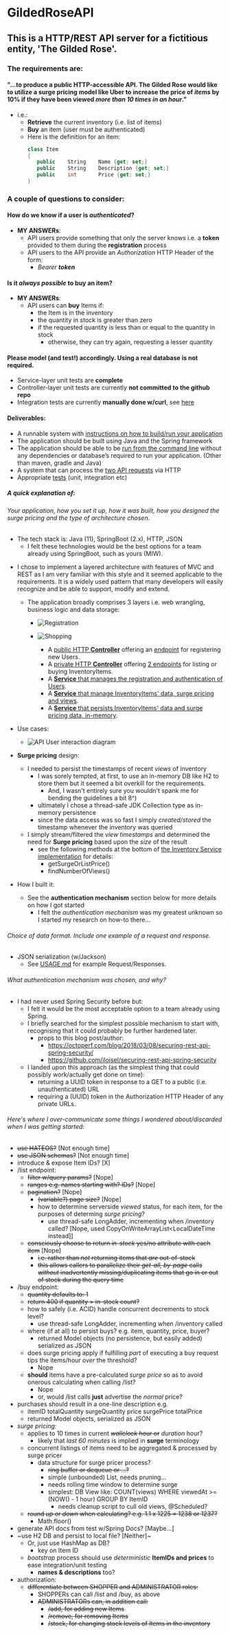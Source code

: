 # GildedRoseAPI

## This is a HTTP/REST API server for a fictitious entity, 'The Gilded Rose'.

### The requirements are: 
#### "...to produce a public HTTP-accessible API. The Gilded Rose would like to utilize a **surge pricing** model like Uber to increase the price of *items* by 10% if they have been **viewed** *more than 10 times in an hour*."
   * i.e.:
     * **Retrieve** the current inventory (i.e. list of items)
     * **Buy** an item (user must be authenticated)
     * Here is the definition for an item:
         ```C#
         class Item 
         { 
            public    String    Name {get; set;} 
            public    String    Description {get; set;} 
            public    int       Price {get; set;} 
         }
         ```

### A couple of **questions** to consider:

#### How do we know if a user is *authenticated*?

* **MY ANSWERs**: 
  * API users provide something that only the server knows i.e. a **token** provided to them during the **registration** process
  * API users to the API provide an *Authorization* HTTP Header of the form:
    * *Bearer **token***


#### Is it *always possible* to buy an item?
* **MY ANSWERs**:
  * API users can **buy** Items if:
    * the Item is in the inventory
    * the quantity in stock is greater than zero
    * if the requested quantity is less than or equal to the quantity in stock
      * otherwise, they can try again, requesting a lesser quantity


#### Please model (and test!) accordingly. Using **a real database is not required**.
* Service-layer unit tests are **complete**
* Controller-layer unit tests are currently **not committed to the github repo**
* Integration tests are currently **manually done w/curl**, see [here](https://github.com/bladewheels/GildedRoseAPI/blob/main/USAGE.md#example-requestsresponses)


#### Deliverables:
* A runnable system with [instructions on how to build/run your application](https://github.com/bladewheels/GildedRoseAPI/blob/main/USAGE.md#build--run)
* The application should be built using Java and the Spring framework
* The application should be able to be [run from the command line](https://github.com/bladewheels/GildedRoseAPI/blob/main/USAGE.md#get-the-project-sources-and-run-the-api-server) without any dependencies or database’s required to run your application.  (Other than maven, gradle and Java)
* A system that can process the [two API requests](https://github.com/bladewheels/GildedRoseAPI/blob/main/USAGE.md#the-following-endpoints-are-available) via HTTP
* Appropriate [tests](https://github.com/bladewheels/GildedRoseAPI/blob/main/USAGE.md#get-the-project-sources-and-run-the-api-server) (unit, integration etc)
  

##### A quick explanation of:
###### Your application, how you set it up, how it was built, how you designed the surge pricing and the type of architecture chosen.
* The tech stack is: Java (11), SpringBoot (2.x), HTTP, JSON
  * I felt these technologies would be the best options for a team already using SpringBoot, such as yours (MIW).
  
[//]: # (The CRLF above is needed, lest this comment become visible to readers; TODO: Add UML that clarifies the relationship between Item and InventoryItem)
* I chose to implement a layered architecture with features of MVC and REST as I am very familiar with this style and it seemed applicable to the requirements. It is a widely used pattern that many developers will easily recognize and be able to support, modify and extend.
  * The application broadly comprises 3 layers i.e. web wrangling, business logic and data storage:

    * ![Registration](http://www.plantuml.com/plantuml/proxy?cache=no&src=http://www.plantuml.com/plantuml/svg/9Sqz3i8m34VndLF01UgTgKo83N63rFcBH7ASoX_gzG4nlRVzLezYaKDEbwuiMP4cvnQn-vN8oh6yUxJSqc4yDQ2ny1oqIQau6Y1EzouLzJKTj-U3HkbARlmVWyyqXbCnRil-arPe_VO3)
    * ![Shopping](http://www.plantuml.com/plantuml/proxy?cache=no&src=http://www.plantuml.com/plantuml/svg/9Sqz3i8m34VndLF01UATgKo83N63rFwBH7AJoX_gzG4nlRVz5ezgaPkUBdsmfY1DporYzokHrQEyUxHSqs4yHs14uRdHgbLmD42Txbq5yfgEs_D1M-s3tFW_1fzf3ATgtCfkCy01AVlFN33asmy0)

      * A [public HTTP **Controller**](https://github.com/bladewheels/GildedRoseAPI/blob/main/src/main/java/com/miw/homework/gildedrose/expanded/controllers/PublicUsersController.java) offering an [endpoint](https://github.com/bladewheels/GildedRoseAPI/blob/main/USAGE.md#the-following-endpoints-are-available) for registering new Users.
      * A [private HTTP **Controller**](https://github.com/bladewheels/GildedRoseAPI/blob/main/src/main/java/com/miw/homework/gildedrose/expanded/controllers/PrivateInventoryController.java) offering [2 endpoints](https://github.com/bladewheels/GildedRoseAPI/blob/main/USAGE.md#the-following-endpoints-are-available) for listing or buying InventoryItems.
      * A [**Service** that manages the registration and authentication of Users](https://github.com/bladewheels/GildedRoseAPI/blob/main/src/main/java/com/miw/homework/gildedrose/expanded/security/user/services/UserService.java).
      * A [**Service** that manage InventoryItems' data, surge pricing and views](https://github.com/bladewheels/GildedRoseAPI/blob/main/src/main/java/com/miw/homework/gildedrose/expanded/services/InventoryService.java).
      * A [**Service** that persists InventoryItems' data and surge pricing data, in-memory](https://github.com/bladewheels/GildedRoseAPI/blob/main/src/main/java/com/miw/homework/gildedrose/expanded/services/InventoryStorage.java).
  
[//]: # (The above UML image was created using direction from: https://stackoverflow.com/a/32771815; the use of cache=no means that updates to the raw *.puml files will not be cached in readers' browsers)
[//]: # (i.e. go to PlantUML website 
e.g. http://www.plantuml.com/plantuml/uml/9Sqz3i8m34VndLF01UATgKo83N63rFwBH7AJoX_gzG4nlRVz5ezgaPkUBdsmfY1DporYzokHrQEyUxHSqs4yHs14uRdHgbLmD42Txbq5yfgEs_D1M-s3tFW_1fzf3ATgtCfkCy01AVlFN33asmy0 
and put this e.g. :=>)
[//]: # (
@startuml
!includeurl https://raw.githubusercontent.com/bladewheels/GildedRoseAPI/main/src/main/resources/arch.protected.puml
@enduml)
[//]: # (<= into the web form to generate the plantUML URL used above..)
[//]: # (DO NOT forget to change 'png' to 'svg' in the URL copy/pasted from the PlantUML form generator - or the URL will not work)
[//]: # (Or, you can click on the Open SVG link and copy the URL from there)

* Use cases:
  * ![API User interaction diagram](http://www.plantuml.com/plantuml/proxy?cache=no&src=http://www.plantuml.com/plantuml/svg/9Oqx3i8m40LxJW4NyFPKeK9qY1iuzXEsj5v7-r6kJr2gcMfcCS_gCVXowr8uAaBvsjmtknDftjEtUuir35gcECHJcODMpXLx0zZesRcYVgRXyNxHo5t8j9oYi1bQO7GKqlOVBP1wy0S0)


* **Surge pricing** design:
  * I needed to persist the timestamps of recent *views* of inventory
    * I was sorely tempted, at first, to use an in-memory DB like H2 to store them but it seemed a bit overkill for the requirements. 
      * And, I wasn't entirely sure you wouldn't spank me for bending the guidelines a bit 8^)
    * ultimately I chose a thread-safe JDK Collection type as in-memory persistence
    * since the data access was so fast I simply *created/stored* the timestamp whenever the inventory was queried
  * I simply stream/filtered the *view timestamps* and determined the need for **Surge pricing** based upon the *size* of the result
    * see the following methods at the bottom of [the Inventory Service implementation](https://github.com/bladewheels/GildedRoseAPI/blob/main/src/main/java/com/miw/homework/gildedrose/expanded/services/InMemoryInventoryService.java) for details:
      * getSurgeOrListPrice()
      * findNumberOfViews()
  

* How I built it:
  * See the **authentication mechanism** section below for more details on how I got started
    * I felt the *authentication mechanism* was my greatest unknown so I started my research on how-to there...
###### Choice of *data format*. Include one example of a request and response.
* JSON serialization (w/Jackson)
  * See [USAGE.md](https://github.com/bladewheels/GildedRoseAPI/blob/main/USAGE.md#example-requestsresponses) for example Request/Responses.
  
###### What *authentication mechanism* was chosen, and why?
* I had never used Spring Security before but:
  * I felt it would be the most acceptable option to a team already using Spring.
  * I briefly searched for the simplest possible mechanism to start with, recognising that it could probably be further hardened later.
    * props to this blog post/author:
      * https://octoperf.com/blog/2018/03/08/securing-rest-api-spring-security/
      * https://github.com/jloisel/securing-rest-api-spring-security
  * I landed upon this approach (as the simplest thing that could possibly work/actually get done on time):
    * returning a UUID token in response to a GET to a public (i.e. unauthenticated) URL
    * requiring a (UUID) token in the Authorization HTTP Header of any private URLs.


###### Here's where I over-communicate some things I wondered about/discarded when I was getting started:
*  ~~use HATEOS?~~ [Not enough time]
* ~~use JSON schemas?~~ [Not enough time]
* introduce & expose Item IDs? [X]
* /list endpoint:
  * ~~filter w/query params?~~ [Nope]
  * ~~ranges e.g. names starting with? IDs?~~ [Nope]
  * ~~pagination?~~ [Nope]
    * ~~(variable?) page size?~~ [Nope]
    * how to determine serverside *viewed* status, for each item, for the purposes of determing *surge pricing*?
      * use thread-safe LongAdder, incrementing when /inventory called? [Nope, used CopyOnWriteArrayList<LocalDateTime instead]]
  * ~~consciously choose to return *in-stock* yes/no attribute with each item~~ [Nope]
    * ~~i.e. rather than *not* returning items that *are* out-of-stock~~
    * ~~this allows callers to parallelize their *get-all, by-page* calls *without* inadvertently missing/duplicating items that go in or out of stock during the query time~~
* /buy endpoint:
  * ~~quantity defaults to: 1~~
  * ~~return 400 if quantity > in-stock count?~~
  * how to safely (i.e. ACID) handle concurrent decrements to stock level?
    * use thread-safe LongAdder, incrementing when /inventory called
  * where (if at all) to persist buys? e.g. item, quantity, price, buyer?
    * returned Model objects (no persistence, but easily added) serialized as JSON
  * does surge pricing apply if fulfilling *part* of executing a buy request tips the items/hour *over* the threshold?
    * Nope
  * **should** items have a pre-calculated *surge price* so as to avoid onerous calculating when calling /list?
    * Nope
    * or, would /list calls **just** advertise the *normal* price?
* purchases should result in a one-line description e.g.
  * itemID totalQuantity surgeQuantity price surgePrice totalPrice
   * returned Model objects, serialized as JSON
* *surge pricing*:
  * applies to 10 times in current ~~*wallclock* hour or~~ *duration* hour?
    * likely that *last 60 minutes* is implied in **surge** terminology
  * concurrent listings of items need to be aggregated & processed by surge pricer
    * data structure for surge pricer process?
      * ~~ring buffer or dequeue or ...?~~
      * simple (unbounded) List, needs pruning...
      * needs rolling time window to determine surge
      * simplest: DB View like: COUNT(views) WHERE viewedAt >= (NOW() - 1 hour) GROUP BY ItemID
        * needs cleanup script to cull old views, @Scheduled?
   * ~~round *up* or *down* when calculating? e.g. 1.1 x 1225 = 1238 or 1237?~~
     * Math.floor()
* generate API docs from test w/Spring Docs? [Maybe...]
* ~use H2 DB and persist to local file? [Neither]~
  * Or, just use HashMap as DB?
    * key on Item ID
  * *bootstrap* process should use *deterministic* **ItemIDs and prices** to ease integration/unit  testing
    * **names & descriptions** too?
* authorization:
  * ~~differentiate between SHOPPER and ADMINISTRATOR roles:~~
    * SHOPPERs can call /list and /buy, as above
    * ~~ADMINISTRATORs can, in addition call:~~
      * ~~/add, for adding new Items~~
      * ~~/remove, for removing Items~~
      * ~~/stock, for changing stock levels of Items in the inventory~~

